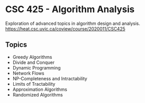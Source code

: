 # CSC 425 - Algorithm Analysis

Exploration of advanced topics in algorithm design and analysis.
https://heat.csc.uvic.ca/coview/course/2020011/CSC425

## Topics
- Greedy Algorithms
- Divide and Conquer
- Dynamic Programming
- Network Flows
- NP-Completeness and Intractability
- Limits of Tractability
- Approximation Algorithms
- Randomized Algorithms
